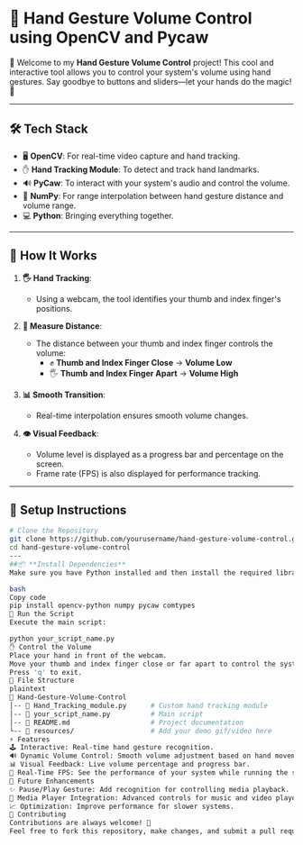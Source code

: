 # 🎯 **Hand Gesture Volume Control using OpenCV and Pycaw**

👋 Welcome to my **Hand Gesture Volume Control** project! This cool and interactive tool allows you to control your system's volume using hand gestures. Say goodbye to buttons and sliders—let your hands do the magic! 🚀

---

## 🛠️ **Tech Stack**
- 🖥️ **OpenCV**: For real-time video capture and hand tracking.  
- ✋ **Hand Tracking Module**: To detect and track hand landmarks.  
- 🔊 **PyCaw**: To interact with your system's audio and control the volume.  
- 🔢 **NumPy**: For range interpolation between hand gesture distance and volume range.  
- 💻 **Python**: Bringing everything together.

---

## 🚀 **How It Works**

1. **🖐️ Hand Tracking**:  
   - Using a webcam, the tool identifies your thumb and index finger's positions.

2. **📏 Measure Distance**:  
   - The distance between your thumb and index finger controls the volume:  
     - ✊ **Thumb and Index Finger Close** → **Volume Low**  
     - 🖐️ **Thumb and Index Finger Apart** → **Volume High**

3. **📊 Smooth Transition**:  
   - Real-time interpolation ensures smooth volume changes.

4. **👁️ Visual Feedback**:  
   - Volume level is displayed as a progress bar and percentage on the screen.  
   - Frame rate (FPS) is also displayed for performance tracking.

---

## 🔧 **Setup Instructions**

```bash
# Clone the Repository
git clone https://github.com/yourusername/hand-gesture-volume-control.git
cd hand-gesture-volume-control
---
##📦 **Install Dependencies**
Make sure you have Python installed and then install the required libraries:

bash
Copy code
pip install opencv-python numpy pycaw comtypes
🚀 Run the Script
Execute the main script:

python your_script_name.py
✋ Control the Volume
Place your hand in front of the webcam.
Move your thumb and index finger close or far apart to control the system volume.
Press 'q' to exit.
🧩 File Structure
plaintext
📂 Hand-Gesture-Volume-Control
│-- 📄 Hand_Tracking_module.py      # Custom hand tracking module
│-- 📄 your_script_name.py          # Main script
│-- 📝 README.md                    # Project documentation
└-- 📂 resources/                   # Add your demo gif/video here
⚡ Features
🕹️ Interactive: Real-time hand gesture recognition.
🔊 Dynamic Volume Control: Smooth volume adjustment based on hand movement.
📊 Visual Feedback: Live volume percentage and progress bar.
🎥 Real-Time FPS: See the performance of your system while running the script.
🎯 Future Enhancements
✨ Pause/Play Gesture: Add recognition for controlling media playback.
🎵 Media Player Integration: Advanced controls for music and video players.
📈 Optimization: Improve performance for slower systems.
🤝 Contributing
Contributions are always welcome! 🎉
Feel free to fork this repository, make changes, and submit a pull request.
